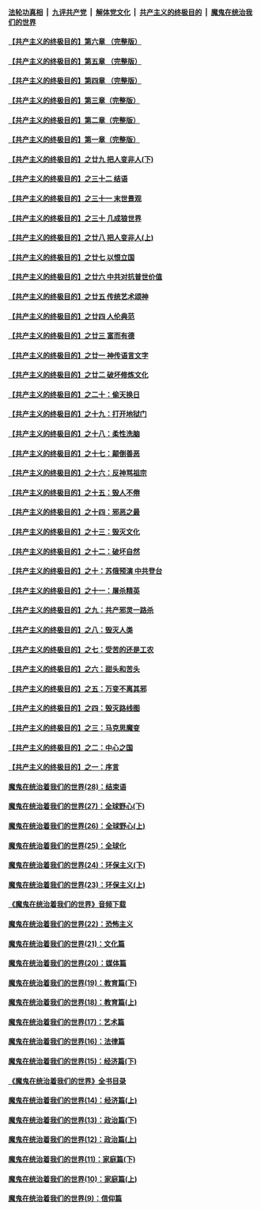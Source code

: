 ####  [法轮功真相](../../../../basic/blob/master/README.md?t=04140230) &nbsp;|&nbsp; [九评共产党](../../../../9ping.md/blob/master/README.md?t=04140230) &nbsp;|&nbsp; [解体党文化](../../../../jtdwh.md/blob/master/README.md?t=04140230)  &nbsp;|&nbsp; [共产主义的终极目的](../../../../gczydzjmd.md/blob/master/README.md?t=04140230) &nbsp;|&nbsp; [魔鬼在统治我们的世界](../../../../mgztzwmdsj.md/blob/master/README.md?t=04140230) 

#### [【共产主义的终极目的】第六章 （完整版）](../pages/nsc422/n11428913.md?t=04140230) 

#### [【共产主义的终极目的】第五章 （完整版）](../pages/nsc422/n11428912.md?t=04140230) 

#### [【共产主义的终极目的】第四章 （完整版）](../pages/nsc422/n11428907.md?t=04140230) 

#### [【共产主义的终极目的】第三章（完整版）](../pages/nsc422/n11428848.md?t=04140230) 

#### [【共产主义的终极目的】第二章（完整版）](../pages/nsc422/n11428831.md?t=04140230) 

#### [【共产主义的终极目的】第一章（完整版）](../pages/nsc422/n11417651.md?t=04140230) 

#### [【共产主义的终极目的】之廿九 把人变非人(下)](../pages/nsc422/n11344140.md?t=04140230) 

#### [【共产主义的终极目的】之三十二 结语](../pages/nsc422/n11360535.md?t=04140230) 

#### [【共产主义的终极目的】之三十一 末世景观](../pages/nsc422/n11351129.md?t=04140230) 

#### [【共产主义的终极目的】之三十 几成狼世界](../pages/nsc422/n11348280.md?t=04140230) 

#### [【共产主义的终极目的】之廿八 把人变非人(上)](../pages/nsc422/n11340492.md?t=04140230) 

#### [【共产主义的终极目的】之廿七 以恨立国](../pages/nsc422/n11336944.md?t=04140230) 

#### [【共产主义的终极目的】之廿六 中共对抗普世价值](../pages/nsc422/n11324785.md?t=04140230) 

#### [【共产主义的终极目的】之廿五 传统艺术颂神](../pages/nsc422/n11296396.md?t=04140230) 

#### [【共产主义的终极目的】之廿四 人伦典范](../pages/nsc422/n11296397.md?t=04140230) 

#### [【共产主义的终极目的】之廿三 富而有德](../pages/nsc422/n11283598.md?t=04140230) 

#### [【共产主义的终极目的】之廿一 神传语言文字](../pages/nsc422/n11263265.md?t=04140230) 

#### [【共产主义的终极目的】之廿二 破坏修炼文化](../pages/nsc422/n11245728.md?t=04140230) 

#### [【共产主义的终极目的】之二十：偷天换日](../pages/nsc422/n11238846.md?t=04140230) 

#### [【共产主义的终极目的】之十九：打开地狱门](../pages/nsc422/n11206376.md?t=04140230) 

#### [【共产主义的终极目的】之十八：柔性洗脑](../pages/nsc422/n11199994.md?t=04140230) 

#### [【共产主义的终极目的】之十七：颠倒善恶](../pages/nsc422/n11179782.md?t=04140230) 

#### [【共产主义的终极目的】之十六：反神骂祖宗](../pages/nsc422/n11166798.md?t=04140230) 

#### [【共产主义的终极目的】之十五：毁人不倦](../pages/nsc422/n11166792.md?t=04140230) 

#### [【共产主义的终极目的】之十四：邪恶之最](../pages/nsc422/n11150249.md?t=04140230) 

#### [【共产主义的终极目的】之十三：毁灭文化](../pages/nsc422/n11135227.md?t=04140230) 

#### [【共产主义的终极目的】之十二：破坏自然](../pages/nsc422/n11135214.md?t=04140230) 

#### [【共产主义的终极目的】之十：苏俄预演 中共登台](../pages/nsc422/n11118424.md?t=04140230) 

#### [【共产主义的终极目的】之十一：屠杀精英](../pages/nsc422/n11118442.md?t=04140230) 

#### [【共产主义的终极目的】之九：共产邪灵一路杀](../pages/nsc422/n11114139.md?t=04140230) 

#### [【共产主义的终极目的】之八：毁灭人类](../pages/nsc422/n11108503.md?t=04140230) 

#### [【共产主义的终极目的】之七：受苦的还是工农](../pages/nsc422/n11101809.md?t=04140230) 

#### [【共产主义的终极目的】之六：甜头和苦头](../pages/nsc422/n11096971.md?t=04140230) 

#### [【共产主义的终极目的】之五：万变不离其邪](../pages/nsc422/n11091285.md?t=04140230) 

#### [【共产主义的终极目的】之四：毁灭路线图](../pages/nsc422/n11086284.md?t=04140230) 

#### [【共产主义的终极目的】之三：马克思魔变](../pages/nsc422/n11061941.md?t=04140230) 

#### [【共产主义的终极目的】之二：中心之国](../pages/nsc422/n11047728.md?t=04140230) 

#### [【共产主义的终极目的】之一：序言](../pages/nsc422/n11086077.md?t=04140230) 

#### [魔鬼在统治着我们的世界(28)：结束语](../pages/nsc422/n10936246.md?t=04140230) 

#### [魔鬼在统治着我们的世界(27)：全球野心(下)](../pages/nsc422/n10928319.md?t=04140230) 

#### [魔鬼在统治着我们的世界(26)：全球野心(上)](../pages/nsc422/n10900318.md?t=04140230) 

#### [魔鬼在统治着我们的世界(25)：全球化](../pages/nsc422/n10788205.md?t=04140230) 

#### [魔鬼在统治着我们的世界(24)：环保主义(下)](../pages/nsc422/n10695307.md?t=04140230) 

#### [魔鬼在统治着我们的世界(23)：环保主义(上)](../pages/nsc422/n10688613.md?t=04140230) 

#### [《魔鬼在统治着我们的世界》音频下载](../pages/nsc422/n10635553.md?t=04140230) 

#### [魔鬼在统治着我们的世界(22)：恐怖主义](../pages/nsc422/n10614727.md?t=04140230) 

#### [魔鬼在统治着我们的世界(21)：文化篇](../pages/nsc422/n10597706.md?t=04140230) 

#### [魔鬼在统治着我们的世界(20)：媒体篇](../pages/nsc422/n10586579.md?t=04140230) 

#### [魔鬼在统治着我们的世界(19)：教育篇(下)](../pages/nsc422/n10564808.md?t=04140230) 

#### [魔鬼在统治着我们的世界(18)：教育篇(上)](../pages/nsc422/n10526970.md?t=04140230) 

#### [魔鬼在统治着我们的世界(17)：艺术篇](../pages/nsc422/n10499093.md?t=04140230) 

#### [魔鬼在统治着我们的世界(16)：法律篇](../pages/nsc422/n10485969.md?t=04140230) 

#### [魔鬼在统治着我们的世界(15)：经济篇(下)](../pages/nsc422/n10469975.md?t=04140230) 

#### [《魔鬼在统治着我们的世界》全书目录](../pages/nsc422/n10464261.md?t=04140230) 

#### [魔鬼在统治着我们的世界(14)：经济篇(上)](../pages/nsc422/n10457370.md?t=04140230) 

#### [魔鬼在统治着我们的世界(13)：政治篇(下)](../pages/nsc422/n10448270.md?t=04140230) 

#### [魔鬼在统治着我们的世界(12)：政治篇(上)](../pages/nsc422/n10444576.md?t=04140230) 

#### [魔鬼在统治着我们的世界(11)：家庭篇(下)](../pages/nsc422/n10440961.md?t=04140230) 

#### [魔鬼在统治着我们的世界(10)：家庭篇(上)](../pages/nsc422/n10435448.md?t=04140230) 

#### [魔鬼在统治着我们的世界(9)：信仰篇](../pages/nsc422/n10432159.md?t=04140230) 

